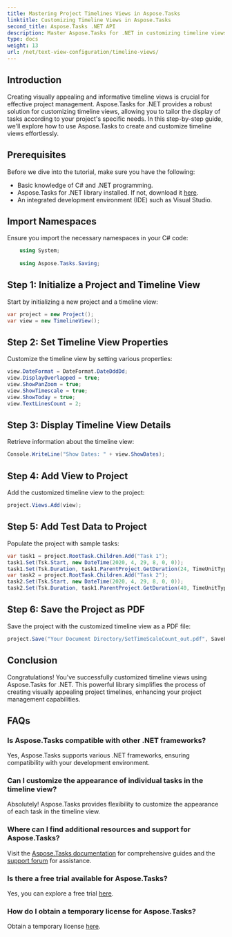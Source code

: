 ```yaml
---
title: Mastering Project Timelines Views in Aspose.Tasks
linktitle: Customizing Timeline Views in Aspose.Tasks
second_title: Aspose.Tasks .NET API
description: Master Aspose.Tasks for .NET in customizing timeline views. Enhance your project management with visually appealing timelines tailored to your project's needs.
type: docs
weight: 13
url: /net/text-view-configuration/timeline-views/
---
```

## Introduction
Creating visually appealing and informative timeline views is crucial for effective project management. Aspose.Tasks for .NET provides a robust solution for customizing timeline views, allowing you to tailor the display of tasks according to your project's specific needs. In this step-by-step guide, we'll explore how to use Aspose.Tasks to create and customize timeline views effortlessly.
## Prerequisites
Before we dive into the tutorial, make sure you have the following:
- Basic knowledge of C# and .NET programming.
- Aspose.Tasks for .NET library installed. If not, download it [here](https://releases.aspose.com/tasks/net/).
- An integrated development environment (IDE) such as Visual Studio.
## Import Namespaces
Ensure you import the necessary namespaces in your C# code:
```csharp
    using System;
    
    using Aspose.Tasks.Saving;
```
## Step 1: Initialize a Project and Timeline View
Start by initializing a new project and a timeline view:
```csharp
var project = new Project();
var view = new TimelineView();
```
## Step 2: Set Timeline View Properties
Customize the timeline view by setting various properties:
```csharp
view.DateFormat = DateFormat.DateDddDd;
view.DisplayOverlapped = true;
view.ShowPanZoom = true;
view.ShowTimescale = true;
view.ShowToday = true;
view.TextLinesCount = 2;
```
## Step 3: Display Timeline View Details
Retrieve information about the timeline view:
```csharp
Console.WriteLine("Show Dates: " + view.ShowDates);
```
## Step 4: Add View to Project
Add the customized timeline view to the project:
```csharp
project.Views.Add(view);
```
## Step 5: Add Test Data to Project
Populate the project with sample tasks:
```csharp
var task1 = project.RootTask.Children.Add("Task 1");
task1.Set(Tsk.Start, new DateTime(2020, 4, 29, 8, 0, 0));
task1.Set(Tsk.Duration, task1.ParentProject.GetDuration(24, TimeUnitType.Hour));
var task2 = project.RootTask.Children.Add("Task 2");
task2.Set(Tsk.Start, new DateTime(2020, 4, 29, 8, 0, 0));
task2.Set(Tsk.Duration, task1.ParentProject.GetDuration(40, TimeUnitType.Hour));
```
## Step 6: Save the Project as PDF
Save the project with the customized timeline view as a PDF file:
```csharp
project.Save("Your Document Directory/SetTimeScaleCount_out.pdf", SaveFileFormat.Pdf);
```
## Conclusion
Congratulations! You've successfully customized timeline views using Aspose.Tasks for .NET. This powerful library simplifies the process of creating visually appealing project timelines, enhancing your project management capabilities.
## FAQs
### Is Aspose.Tasks compatible with other .NET frameworks?
Yes, Aspose.Tasks supports various .NET frameworks, ensuring compatibility with your development environment.
### Can I customize the appearance of individual tasks in the timeline view?
Absolutely! Aspose.Tasks provides flexibility to customize the appearance of each task in the timeline view.
### Where can I find additional resources and support for Aspose.Tasks?
Visit the [Aspose.Tasks documentation](https://reference.aspose.com/tasks/net/) for comprehensive guides and the [support forum](https://forum.aspose.com/c/tasks/15) for assistance.
### Is there a free trial available for Aspose.Tasks?
Yes, you can explore a free trial [here](https://releases.aspose.com/).
### How do I obtain a temporary license for Aspose.Tasks?
Obtain a temporary license [here](https://purchase.aspose.com/temporary-license/).
